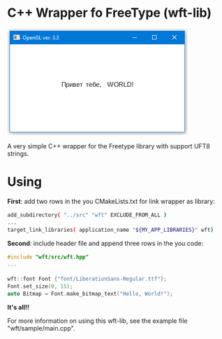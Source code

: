 # C++ Wrapper fo FreeType (wft-lib)

![sample](sample.png "Sample OpenGL window")

A very simple C++ wrapper for the Freetype library with support UFT8 strings.

# Using
**First**: add two rows in the you CMakeLists.txt for link wrapper as library:

```bash
add_subdirectory( "../src" "wft" EXCLUDE_FROM_ALL )
...
target_link_libraries( application_name "${MY_APP_LIBRARIES}" wft)
```

**Second**: include header file and append three rows in the you code:

```cpp
#include "wft/src/wft.hpp"
...

wft::font Font {"font/LiberationSans-Regular.ttf"};
Font.set_size(0, 15);
auto Bitmap = Font.make_bitmap_text("Hello, World!");
```

**It's all!!**

For more information on using this wft-lib, see the example file "wft/sample/main.cpp".
